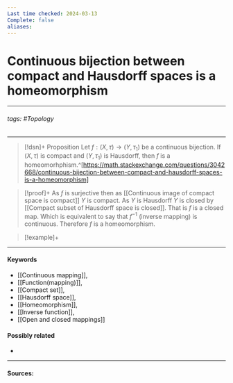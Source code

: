 ```yaml
---
Last time checked: 2024-03-13
Complete: false
aliases:
---
```

# Continuous bijection between compact and Hausdorff spaces is a homeomorphism
***
###### tags: #Topology 
***
>[!dsn]+ Proposition
>Let $f:(X,\tau)\to(Y,\tau_{1})$ be a continuous bijection. If $(X,\tau)$ is compact and $(Y,\tau_{1})$ is Hausdorff, then $f$ is a homeomorhphism.^[https://math.stackexchange.com/questions/3042668/continuous-bijection-between-compact-and-hausdorff-spaces-is-a-homeomorphism]

>[!proof]+
>As $f$ is surjective then as [[Continuous image of compact space is compact]] $Y$ is compact. As $Y$ is Hausdorff $Y$ is closed by [[Compact subset of Hausdorff space is closed]].   That is $f$ is a closed map. Which is equivalent to say that $f^{-1}$ (inverse mapping) is continuous. Therefore $f$ is a homeomorphism. 

>[!example]+ 
>
***
#### Keywords
- [[Continuous mapping]],
- [[Function(mapping)]],
- [[Compact set]],
- [[Hausdorff space]],
- [[Homeomorphism]],
- [[Inverse function]],
- [[Open and closed mappings]]
#### Possibly related
- 
***
#### Sources: